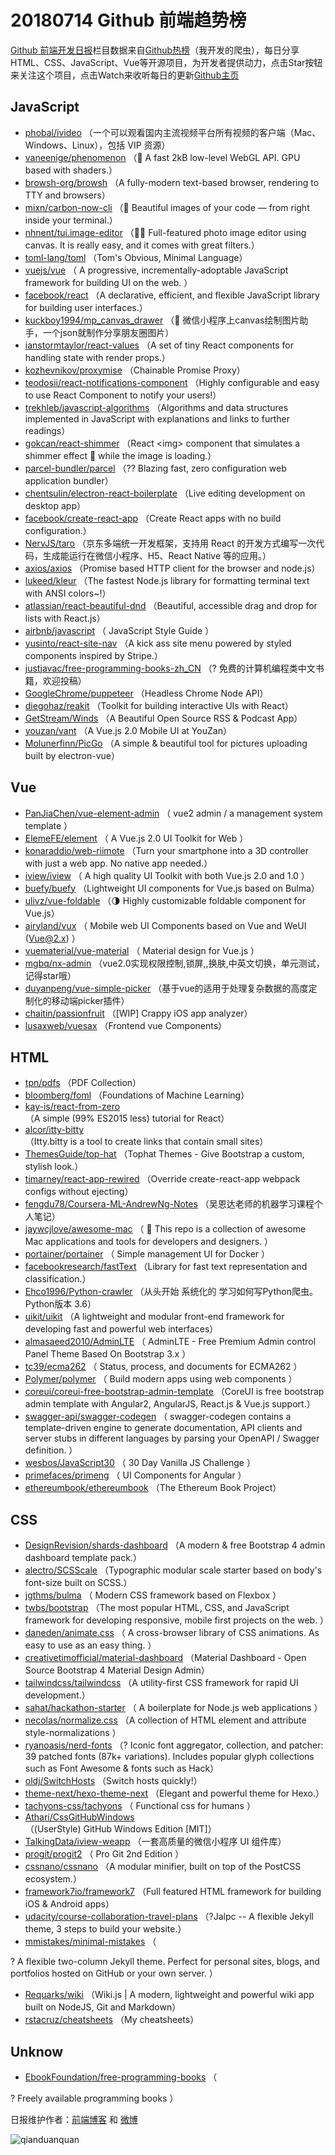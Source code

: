 # 20180714 Github 前端趋势榜

[Github 前端开发日报](http://caibaojian.com/c/news)栏目数据来自[Github热榜](http://news.caibaojian.com/)（我开发的爬虫），每日分享HTML、CSS、JavaScript、Vue等开源项目，为开发者提供动力，点击Star按钮来关注这个项目，点击Watch来收听每日的更新[Github主页](https://github.com/kujian/githubTrending)
## JavaScript

* [phobal/ivideo](https://github.com/phobal/ivideo) （一个可以观看国内主流视频平台所有视频的客户端（Mac、Windows、Linux），包括 VIP 资源）
* [vaneenige/phenomenon](https://github.com/vaneenige/phenomenon) （🦄 A fast 2kB low-level WebGL API. GPU based with shaders.）
* [browsh-org/browsh](https://github.com/browsh-org/browsh) （A fully-modern text-based browser, rendering to TTY and browsers）
* [mixn/carbon-now-cli](https://github.com/mixn/carbon-now-cli) （🎨 Beautiful images of your code — from right inside your terminal.）
* [nhnent/tui.image-editor](https://github.com/nhnent/tui.image-editor) （🍞🎨 Full-featured photo image editor using canvas. It is really easy, and it comes with great filters.）
* [toml-lang/toml](https://github.com/toml-lang/toml) （Tom's Obvious, Minimal Language）
* [vuejs/vue](https://github.com/vuejs/vue) （
        A progressive, incrementally-adoptable JavaScript framework for building UI on the web.
      ）
* [facebook/react](https://github.com/facebook/react) （A declarative, efficient, and flexible JavaScript library for building user interfaces.）
* [kuckboy1994/mp_canvas_drawer](https://github.com/kuckboy1994/mp_canvas_drawer) （🚀 微信小程序上canvas绘制图片助手，一个json就制作分享朋友圈图片）
* [ianstormtaylor/react-values](https://github.com/ianstormtaylor/react-values) （A set of tiny React components for handling state with render props.）
* [kozhevnikov/proxymise](https://github.com/kozhevnikov/proxymise) （Chainable Promise Proxy）
* [teodosii/react-notifications-component](https://github.com/teodosii/react-notifications-component) （Highly configurable and easy to use React Component to notify your users!）
* [trekhleb/javascript-algorithms](https://github.com/trekhleb/javascript-algorithms) （Algorithms and data structures implemented in JavaScript with explanations and links to further readings）
* [gokcan/react-shimmer](https://github.com/gokcan/react-shimmer) （React &lt;img&gt; component that simulates a shimmer effect 🌠 while the image is loading.）
* [parcel-bundler/parcel](https://github.com/parcel-bundler/parcel) （?? Blazing fast, zero configuration web application bundler）
* [chentsulin/electron-react-boilerplate](https://github.com/chentsulin/electron-react-boilerplate) （Live editing development on desktop app）
* [facebook/create-react-app](https://github.com/facebook/create-react-app) （Create React apps with no build configuration.）
* [NervJS/taro](https://github.com/NervJS/taro) （京东多端统一开发框架，支持用 React 的开发方式编写一次代码，生成能运行在微信小程序、H5、React Native 等的应用。）
* [axios/axios](https://github.com/axios/axios) （Promise based HTTP client for the browser and node.js）
* [lukeed/kleur](https://github.com/lukeed/kleur) （The fastest Node.js library for formatting terminal text with ANSI colors~!）
* [atlassian/react-beautiful-dnd](https://github.com/atlassian/react-beautiful-dnd) （Beautiful, accessible drag and drop for lists with React.js）
* [airbnb/javascript](https://github.com/airbnb/javascript) （
        JavaScript Style Guide
      ）
* [yusinto/react-site-nav](https://github.com/yusinto/react-site-nav) （A kick ass site menu powered by styled components inspired by Stripe.）
* [justjavac/free-programming-books-zh_CN](https://github.com/justjavac/free-programming-books-zh_CN) （? 免费的计算机编程类中文书籍，欢迎投稿）
* [GoogleChrome/puppeteer](https://github.com/GoogleChrome/puppeteer) （Headless Chrome Node API）
* [diegohaz/reakit](https://github.com/diegohaz/reakit) （Toolkit for building interactive UIs with React）
* [GetStream/Winds](https://github.com/GetStream/Winds) （A Beautiful Open Source RSS &amp; Podcast App）
* [youzan/vant](https://github.com/youzan/vant) （A Vue.js 2.0 Mobile UI at YouZan）
* [Molunerfinn/PicGo](https://github.com/Molunerfinn/PicGo) （A simple &amp; beautiful tool for pictures uploading built by electron-vue）

## Vue

* [PanJiaChen/vue-element-admin](https://github.com/PanJiaChen/vue-element-admin) （
        vue2 admin / a management system template
      ）
* [ElemeFE/element](https://github.com/ElemeFE/element) （
        A Vue.js 2.0 UI Toolkit for Web
      ）
* [konaraddio/web-riimote](https://github.com/konaraddio/web-riimote) （Turn your smartphone into a 3D controller with just a web app. No native app needed.）
* [iview/iview](https://github.com/iview/iview) （
        A high quality UI Toolkit with both Vue.js 2.0 and 1.0
      ）
* [buefy/buefy](https://github.com/buefy/buefy) （Lightweight UI components for Vue.js based on Bulma）
* [ulivz/vue-foldable](https://github.com/ulivz/vue-foldable) （🌗 Highly customizable foldable component for Vue.js）
* [airyland/vux](https://github.com/airyland/vux) （
        Mobile web UI Components based on Vue and WeUI (Vue@2.x)
      ）
* [vuematerial/vue-material](https://github.com/vuematerial/vue-material) （
        Material design for Vue.js
      ）
* [mgbq/nx-admin](https://github.com/mgbq/nx-admin) （vue2.0实现权限控制,锁屏,,换肤,中英文切换，单元测试，记得star哦）
* [duyanpeng/vue-simple-picker](https://github.com/duyanpeng/vue-simple-picker) （基于vue的适用于处理复杂数据的高度定制化的移动端picker插件）
* [chaitin/passionfruit](https://github.com/chaitin/passionfruit) （[WIP] Crappy iOS app analyzer）
* [lusaxweb/vuesax](https://github.com/lusaxweb/vuesax) （Frontend vue Components）

## HTML

* [tpn/pdfs](https://github.com/tpn/pdfs) （PDF Collection）
* [bloomberg/foml](https://github.com/bloomberg/foml) （Foundations of Machine Learning）
* [kay-is/react-from-zero](https://github.com/kay-is/react-from-zero) （A simple (99% ES2015 less) tutorial for React）
* [alcor/itty-bitty](https://github.com/alcor/itty-bitty) （Itty.bitty is a tool to create links that contain small sites）
* [ThemesGuide/top-hat](https://github.com/ThemesGuide/top-hat) （Tophat Themes - Give Bootstrap a custom, stylish look.）
* [timarney/react-app-rewired](https://github.com/timarney/react-app-rewired) （Override create-react-app webpack configs without ejecting）
* [fengdu78/Coursera-ML-AndrewNg-Notes](https://github.com/fengdu78/Coursera-ML-AndrewNg-Notes) （吴恩达老师的机器学习课程个人笔记）
* [jaywcjlove/awesome-mac](https://github.com/jaywcjlove/awesome-mac) （
         This repo is a collection of awesome Mac applications and tools for developers and designers.
      ）
* [portainer/portainer](https://github.com/portainer/portainer) （
        Simple management UI for Docker
      ）
* [facebookresearch/fastText](https://github.com/facebookresearch/fastText) （Library for fast text representation and classification.）
* [Ehco1996/Python-crawler](https://github.com/Ehco1996/Python-crawler) （从头开始 系统化的 学习如何写Python爬虫。 Python版本 3.6）
* [uikit/uikit](https://github.com/uikit/uikit) （A lightweight and modular front-end framework for developing fast and powerful web interfaces）
* [almasaeed2010/AdminLTE](https://github.com/almasaeed2010/AdminLTE) （
        AdminLTE - Free Premium Admin control Panel Theme Based On Bootstrap 3.x
      ）
* [tc39/ecma262](https://github.com/tc39/ecma262) （
        Status, process, and documents for ECMA262
      ）
* [Polymer/polymer](https://github.com/Polymer/polymer) （
        Build modern apps using web components
      ）
* [coreui/coreui-free-bootstrap-admin-template](https://github.com/coreui/coreui-free-bootstrap-admin-template) （CoreUI is free bootstrap admin template with Angular2, AngularJS, React.js &amp; Vue.js support.）
* [swagger-api/swagger-codegen](https://github.com/swagger-api/swagger-codegen) （
        swagger-codegen contains a template-driven engine to generate documentation, API clients and server stubs in different languages by parsing your OpenAPI / Swagger definition.
      ）
* [wesbos/JavaScript30](https://github.com/wesbos/JavaScript30) （
        30 Day Vanilla JS Challenge
      ）
* [primefaces/primeng](https://github.com/primefaces/primeng) （
        UI Components for Angular
      ）
* [ethereumbook/ethereumbook](https://github.com/ethereumbook/ethereumbook) （The Ethereum Book Project）

## CSS

* [DesignRevision/shards-dashboard](https://github.com/DesignRevision/shards-dashboard) （A modern &amp; free Bootstrap 4 admin dashboard template pack.）
* [alectro/SCSScale](https://github.com/alectro/SCSScale) （Typographic modular scale starter based on body's font-size built on SCSS.）
* [jgthms/bulma](https://github.com/jgthms/bulma) （
        Modern CSS framework based on Flexbox
      ）
* [twbs/bootstrap](https://github.com/twbs/bootstrap) （The most popular HTML, CSS, and JavaScript framework for developing responsive, mobile first projects on the web.
      ）
* [daneden/animate.css](https://github.com/daneden/animate.css) （
        A cross-browser library of CSS animations. As easy to use as an easy thing.
      ）
* [creativetimofficial/material-dashboard](https://github.com/creativetimofficial/material-dashboard) （Material Dashboard - Open Source Bootstrap 4 Material Design Admin）
* [tailwindcss/tailwindcss](https://github.com/tailwindcss/tailwindcss) （A utility-first CSS framework for rapid UI development.）
* [sahat/hackathon-starter](https://github.com/sahat/hackathon-starter) （
        A boilerplate for Node.js web applications
      ）
* [necolas/normalize.css](https://github.com/necolas/normalize.css) （A collection of HTML element and attribute style-normalizations
      ）
* [ryanoasis/nerd-fonts](https://github.com/ryanoasis/nerd-fonts) （? Iconic font aggregator, collection, and patcher: 39 patched fonts (87k+ variations). Includes popular glyph collections such as Font Awesome &amp; fonts such as Hack）
* [oldj/SwitchHosts](https://github.com/oldj/SwitchHosts) （Switch hosts quickly!）
* [theme-next/hexo-theme-next](https://github.com/theme-next/hexo-theme-next) （Elegant and powerful theme for Hexo.）
* [tachyons-css/tachyons](https://github.com/tachyons-css/tachyons) （
        Functional css for humans
      ）
* [Athari/CssGitHubWindows](https://github.com/Athari/CssGitHubWindows) （(UserStyle) GitHub Windows Edition [MIT]）
* [TalkingData/iview-weapp](https://github.com/TalkingData/iview-weapp) （一套高质量的微信小程序 UI 组件库）
* [progit/progit2](https://github.com/progit/progit2) （
        Pro Git 2nd Edition
      ）
* [cssnano/cssnano](https://github.com/cssnano/cssnano) （A modular minifier, built on top of the PostCSS ecosystem.）
* [framework7io/framework7](https://github.com/framework7io/framework7) （Full featured HTML framework for building iOS &amp; Android apps）
* [udacity/course-collaboration-travel-plans](https://github.com/udacity/course-collaboration-travel-plans) （?Jalpc -- A flexible Jekyll theme, 3 steps to build your website.）
* [mmistakes/minimal-mistakes](https://github.com/mmistakes/minimal-mistakes) （
        
? A flexible two-column Jekyll theme. Perfect for personal sites, blogs, and portfolios hosted on GitHub or your own server.
      ）
* [Requarks/wiki](https://github.com/Requarks/wiki) （Wiki.js | A modern, lightweight and powerful wiki app built on NodeJS, Git and Markdown）
* [rstacruz/cheatsheets](https://github.com/rstacruz/cheatsheets) （My cheatsheets）

## Unknow

* [EbookFoundation/free-programming-books](https://github.com/EbookFoundation/free-programming-books) （
        
? Freely available programming books
      ）


日报维护作者：[前端博客](http://caibaojian.com/) 和 [微博](http://caibaojian.com/go/weibo)

![qianduanquan](https://user-images.githubusercontent.com/3055447/38468989-651132ac-3b80-11e8-8e6b-15122322a9d7.png)